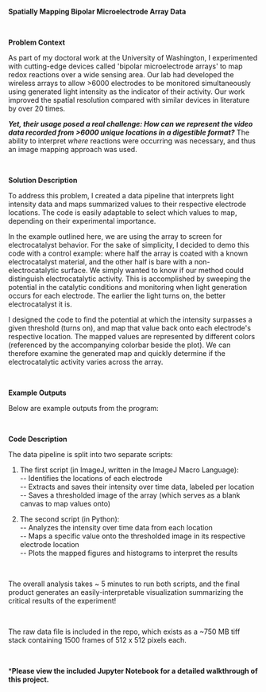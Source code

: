 **Spatially Mapping Bipolar Microelectrode Array Data**

<br>

**Problem Context**


As part of my doctoral work at the University of Washington, I experimented with cutting-edge devices called 'bipolar microelectrode arrays' to map redox reactions over a wide sensing area. Our lab had developed the wireless arrays to allow >6000 electrodes to be monitored simultaneously using generated light intensity as the indicator of their activity. Our work improved the spatial resolution compared with similar devices in literature by over 20 times. 


_**Yet, their usage posed a real challenge: How can we represent the video data recorded from >6000 unique locations in a digestible format?**_ The ability to interpret _where_ reactions were occurring was necessary, and thus an image mapping approach was used. 

<br>

**Solution Description**


To address this problem, I created a data pipeline that interprets light intensity data and maps summarized values to their respective electrode locations. The code is easily adaptable to select which values to map, depending on their experimental importance. 

In the example outlined here, we are using the array to screen for electrocatalyst behavior. For the sake of simplicity, I decided to demo this code with a control example: where half the array is coated with a known electrocatalyst material, and the other half is bare with a non-electrocatalytic surface. We simply wanted to know if our method could distinguish electrocatalytic activity. This is accomplished by sweeping the potential in the catalytic conditions and monitoring when light generation occurs for each electrode. The earlier the light turns on, the better electrocatalyst it is. 


I designed the code to find the potential at which the intensity surpasses a given threshold (turns on), and map that value back onto each electrode's respective location. The mapped values are represented by different colors (referenced by the accompanying colorbar beside the plot). We can therefore examine the generated map and quickly determine if the electrocatalytic activity varies across the array.

<br>

**Example Outputs**



Below are example outputs from the program:
<Brightfield of Array>
<Blank thresholded Image>
<Labeled ROIs of Thresholded Image>
<Mapped Thresholded Image>
<histogram mV result> 
  
 <br>
 
 **Code Description**
 
 

The data pipeline is split into two separate scripts: 

1. The first script (in ImageJ, written in the ImageJ Macro Language): <br>
 -- Identifies the locations of each electrode <br>
 -- Extracts and saves their intensity over time data, labeled per location <br>
 -- Saves a thresholded image of the array (which serves as a blank canvas to map values onto) <br>

2. The second script (in Python): <br>
 -- Analyzes the intensity over time data from each location <br>
 -- Maps a specific value onto the thresholded image in its respective electrode location <br>
 -- Plots the mapped figures and histograms to interpret the results <br>

<br>

The overall analysis takes ~ 5 minutes to run both scripts, and the final product generates an easily-interpretable visualization summarizing the critical results of the experiment!

<br>

The raw data file is included in the repo, which exists as a ~750 MB tiff stack containing 1500 frames of 512 x 512 pixels each.

<br> 


***Please view the included Jupyter Notebook for a detailed walkthrough of this project.**

